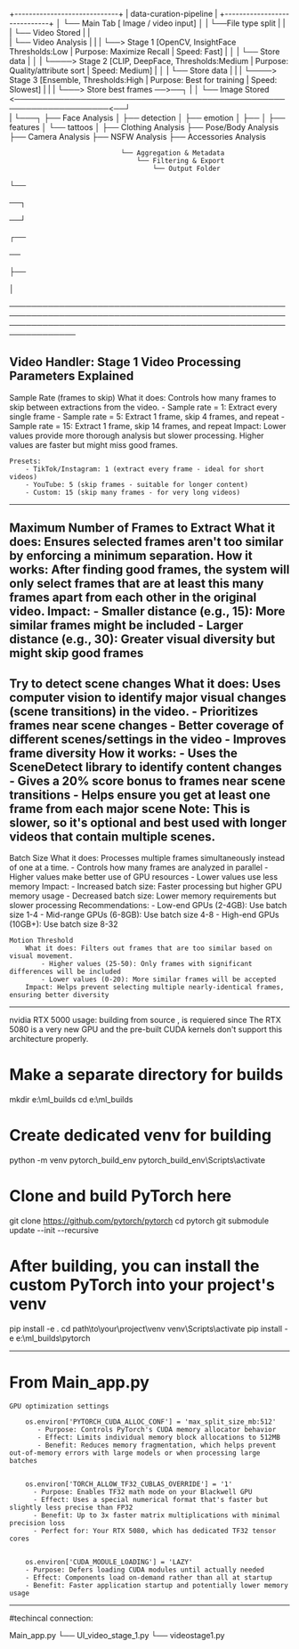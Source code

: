 +-----------------------------+
|   data-curation-pipeline    |
+-----------------------------+
    │
    └── Main Tab [ Image / video input]
                │
                |
                └──File type split
                    |    |
                    |    └── Video Stored
                    |         |                                                                                                                   
                    |         └── Video Analysis
                    |               |
                    |               └──> Stage 1 [OpenCV, InsightFace Thresholds:Low | Purpose: Maximize Recall | Speed: Fast]
                    |                       │
                    |                       └── Store data
                    |                               │
                    |                               └────> Stage 2 [CLIP, DeepFace, Thresholds:Medium | Purpose: Quality/attribute sort | Speed: Medium]
                    |                                        │
                    |                                        └── Store data
                    |                                               |
                    |                                               └────> Stage 3 [Ensemble, Thresholds:High | Purpose: Best for training | Speed: Slowest]
                    |                                                           |
                    |                                                           └───> Store best frames ──>──┐
                    |                                                                                        │
                    └── Image Stored  <───────────────────────────────────────────────────────────────────<──┘                     
                            |
                            └───┐
                                ├── Face Analysis
                                │   ├── detection
                                │   ├── emotion
                                │   ├── 
                                │   ├── features
                                │   └── tattoos
                                │
                                ├── Clothing Analysis
                                ├── Pose/Body Analysis
                                ├── Camera Analysis
                                ├── NSFW Analysis
                                ├── Accessories Analysis


                                

                                └── Aggregation & Metadata
                                    └── Filtering & Export
                                        └── Output Folder




└──

──┐

──┘

┌──


──

├──


│

──────────────────────────────────────────────────────────────────────────────────────────────────────────────────────────────────────────────────────────────────


Video Handler:
    Stage 1
        Video Processing Parameters Explained
--------------------------------------------------------------------------------------------------------------------------------------------------------------------

Sample Rate (frames to skip)
    What it does: Controls how many frames to skip between extractions from the video.
        - Sample rate = 1: Extract every single frame
        - Sample rate = 5: Extract 1 frame, skip 4 frames, and repeat
        - Sample rate = 15: Extract 1 frame, skip 14 frames, and repeat
    Impact: Lower values provide more thorough analysis but slower processing. Higher values are faster but might miss good frames.


    Presets:
        - TikTok/Instagram: 1 (extract every frame - ideal for short videos)
        - YouTube: 5 (skip frames - suitable for longer content)
        - Custom: 15 (skip many frames - for very long videos)
--------------------------------------------------------------------------------------------------------------------------------------------------------------------

Maximum Number of Frames to Extract
    What it does: Ensures selected frames aren't too similar by enforcing a minimum separation.
        How it works: After finding good frames, the system will only select frames that are at least this many frames apart from each other in the original video.
    Impact:
        - Smaller distance (e.g., 15): More similar frames might be included
        - Larger distance (e.g., 30): Greater visual diversity but might skip good frames
--------------------------------------------------------------------------------------------------------------------------------------------------------------------

Try to detect scene changes
    What it does: Uses computer vision to identify major visual changes (scene transitions) in the video.
        - Prioritizes frames near scene changes
        - Better coverage of different scenes/settings in the video
        - Improves frame diversity
    How it works:
        - Uses the SceneDetect library to identify content changes
        - Gives a 20% score bonus to frames near scene transitions
        - Helps ensure you get at least one frame from each major scene
Note: This is slower, so it's optional and best used with longer videos that contain multiple scenes.
--------------------------------------------------------------------------------------------------------------------------------------------------------------------

Batch Size
    What it does: Processes multiple frames simultaneously instead of one at a time.
        - Controls how many frames are analyzed in parallel
        - Higher values make better use of GPU resources
        - Lower values use less memory
    Impact:
        - Increased batch size: Faster processing but higher GPU memory usage
        - Decreased batch size: Lower memory requirements but slower processing
    Recommendations:
        - Low-end GPUs (2-4GB): Use batch size 1-4
        - Mid-range GPUs (6-8GB): Use batch size 4-8
        - High-end GPUs (10GB+): Use batch size 8-32

    Motion Threshold
        What it does: Filters out frames that are too similar based on visual movement.
            - Higher values (25-50): Only frames with significant differences will be included
            - Lower values (0-20): More similar frames will be accepted
        Impact: Helps prevent selecting multiple nearly-identical frames, ensuring better diversity
--------------------------------------------------------------------------------------------------------------------------------------------------------------------


nvidia RTX 5000 usage:
    building from source , is requiered since  The RTX 5080 is a very new GPU and the pre-built CUDA kernels don't support this architecture properly.

# Make a separate directory for builds
mkdir e:\ml_builds
cd e:\ml_builds

# Create dedicated venv for building
python -m venv pytorch_build_env
pytorch_build_env\Scripts\activate

# Clone and build PyTorch here
git clone https://github.com/pytorch/pytorch
cd pytorch
git submodule update --init --recursive

# After building, you can install the custom PyTorch into your project's venv
pip install -e .
cd path\to\your\project\venv
venv\Scripts\activate
pip install -e e:\ml_builds\pytorch


--------------------------------------------------------------------------------------------------------------------------------------------------------------------
# From Main_app.py

    GPU optimization settings

        os.environ['PYTORCH_CUDA_ALLOC_CONF'] = 'max_split_size_mb:512'
           - Purpose: Controls PyTorch's CUDA memory allocator behavior
           - Effect: Limits individual memory block allocations to 512MB
           - Benefit: Reduces memory fragmentation, which helps prevent out-of-memory errors with large models or when processing large batches


        os.environ['TORCH_ALLOW_TF32_CUBLAS_OVERRIDE'] = '1'
          - Purpose: Enables TF32 math mode on your Blackwell GPU
          - Effect: Uses a special numerical format that's faster but slightly less precise than FP32
          - Benefit: Up to 3x faster matrix multiplications with minimal precision loss
          - Perfect for: Your RTX 5080, which has dedicated TF32 tensor cores


        os.environ['CUDA_MODULE_LOADING'] = 'LAZY'
        - Purpose: Defers loading CUDA modules until actually needed
        - Effect: Components load on-demand rather than all at startup
        - Benefit: Faster application startup and potentially lower memory usage

--------------------------------------------------------------------------------------------------------------------------------------------------------------------

#techincal connection:

Main_app.py
        └── UI_video_stage_1.py
                    └── videostage1.py

